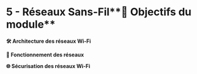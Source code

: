 # 5 - Réseaux Sans-Fil**🚀 Objectifs du module**

**🛠️ Architecture des réseaux Wi-Fi**



**🧮 Fonctionnement des réseaux**



**🌐 Sécurisation des réseaux Wi-Fi**
